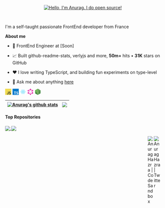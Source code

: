 <p align="center"><a href="https://oO0Eve0Oo.github.io"><img width="80%" alt="Hello, I'm Anurag. I do open source!" src="./assets/gh-readme-header.png" /></a></p>

<br />

I'm a self-taught passionate FrontEnd developer from France 

**About me**

- 💼 FrontEnd Engineer at [Soon]

- 📈 Built github-readme-stats, verlyjs and more, **50m+** hits • **31K** stars on GitHub

- ❤️ I love writing TypeScript, and building fun experiments on type-level

- 💬 Ask me about anything [here](https://github.com/oO0Eve0Oo/oO0Eve0Oo/issues)

<code><img height="20" alt="javascript" src="https://raw.githubusercontent.com/github/explore/80688e429a7d4ef2fca1e82350fe8e3517d3494d/topics/javascript/javascript.png"></code>
<code><img height="20" alt="typescript" src="https://raw.githubusercontent.com/github/explore/80688e429a7d4ef2fca1e82350fe8e3517d3494d/topics/typescript/typescript.png"></code>
<code><img height="20" alt="react" src="https://raw.githubusercontent.com/github/explore/80688e429a7d4ef2fca1e82350fe8e3517d3494d/topics/react/react.png"></code>
<code><img height="20" alt="graphql" src="https://raw.githubusercontent.com/github/explore/5c058a388828bb5fde0bcafd4bc867b5bb3f26f3/topics/graphql/graphql.png"></code>
<code><img height="20" alt="nodejs" src="https://raw.githubusercontent.com/github/explore/80688e429a7d4ef2fca1e82350fe8e3517d3494d/topics/nodejs/nodejs.png"></code>    


| <a href="https://github.com/oO0Eve0Oo/github-readme-stats"><img align="center" src="https://github-readme-stats.vercel.app/api?username=oO0Eve0Oo&show_icons=true&include_all_commits=true&theme=buefy&hide_border=true" alt="Anurag's github stats" /></a> | <a href="https://github.com/oO0Eve0Oo/github-readme-stats"><img align="center" src="https://github-readme-stats.vercel.app/api/top-langs/?username=oO0Eve0Oo&layout=compact&theme=buefy&hide_border=true" /></a> |
| ------------- | ------------- |

#### Top Repositories


<a href="https://github.com/oO0Eve0Oo/github-readme-stats">
  <img align="center" src="https://github-readme-stats.vercel.app/api/pin/?username=oO0Eve0Oo&repo=github-readme-stats&theme=buefy" />
</a>
<a href="https://github.com/oO0Eve0Oo/oO0Eve0Oo.github.io">
  <img align="center" src="https://github-readme-stats.vercel.app/api/pin/?username=oO0Eve0Oo&repo=oO0Eve0Oo.github.io&theme=buefy" />
</a>

<br />
<br />

<a href="https://twitter.com/anuraghazru">
  <img align="right" alt="Anurag Hazra | Twitter" width="21px" src="https://raw.githubusercontent.com/oO0Eve0Oo/oO0Eve0Oo/master/assets/twitter.svg" />
</a>
<a href="https://codesandbox.io/u/oO0Eve0Oo">
  <img align="right" alt="Anurag Hazra | CodeSandbox" width="20px" src="https://raw.githubusercontent.com/oO0Eve0Oo/oO0Eve0Oo/master/assets/codesandbox.svg" />
</a>
